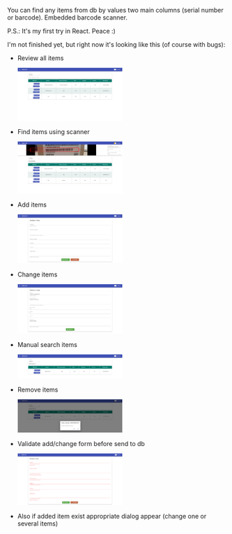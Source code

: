 <p>You can find any items from db by values two main columns (serial number or barcode). Embedded barcode scanner.</p>
<p>P.S.: It's my first try in React. Peace :)</p>
<p>I'm not finished yet, but right now it's looking like this (of course with bugs):</p>
<ul>
  <li>
    <p>Review all items</p>
    <img src="https://github.com/WildEgor/ReactBarcodeReader/blob/main/client/images/S2.png" width="50%" height="50%">
  </li>
  <li>
    <p>Find items using scanner</p>
    <img src="https://github.com/WildEgor/ReactBarcodeReader/blob/main/client/images/S1.png" width="50%" height="50%">
  </li>
  <li>
    <p>Add items</p>
    <img src="https://github.com/WildEgor/ReactBarcodeReader/blob/main/client/images/S3.png" width="50%" height="50%">
  </li>
  <li>
    <p>Change items</p>
    <img src="https://github.com/WildEgor/ReactBarcodeReader/blob/main/client/images/S4.png" width="50%" height="50%">
  </li>
  <li>
    <p>Manual search items</p>
    <img src="https://github.com/WildEgor/ReactBarcodeReader/blob/main/client/images/S5.png" width="50%" height="50%">
  </li>
  <li>
    <p>Remove items</p>
    <img src="https://github.com/WildEgor/ReactBarcodeReader/blob/main/client/images/S6.png" width="50%" height="50%">
  </li>
  <li>
    <p>Validate add/change form before send to db</p>
    <img src="https://github.com/WildEgor/ReactBarcodeReader/blob/main/client/images/S7.png" width="50%" height="50%">
  </li>
  <li>
    <p>Also if added item exist appropriate dialog appear (change one or several items)</p>
  </li>
</ul>
